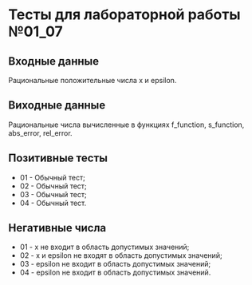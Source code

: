 # Тесты для лабораторной работы №01_07

## Входные данные
Рациональные положительные числа x и epsilon.

## Виходные данные
Рациональные числа вычисленные в функциях f_function, s_function, abs_error, rel_error.

## Позитивные тесты
- 01 - Обычный тест;
- 02 - Обычный тест;
- 03 - Обычный тест;
- 04 - Обычный тест.

## Негативные числа
- 01 - x не входит в область допустимых значений;
- 02 - x и epsilon не входят в область допустимых значений;
- 03 - epsilon не входит в область допустимых значений;
- 04 - epsilon не входит в область допустимых значений.